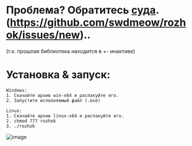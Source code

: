 # Проблема? Обратитесь [суда](https://github.com/swdmeow/rozhok/issues/new).(https://github.com/swdmeow/rozhok/issues/new)..
(т.к. прошлая библиотека находится в +- инактиве)

# Установка & запуск:
```
Windows:
1. Скачайте архив win-x64 и распакуйте его.
2. Запустите исполняемый файл (.exe)
```
```
Linux:
1. Скачайте архив linux-x64 и распакуйте его.
2. chmod 777 rozhok
3. ./rozhok
```
![image](https://github.com/cliv-shape/rozhok/assets/73160076/9b73020e-63e5-4ee5-9bdd-75a1bc093fe1)
